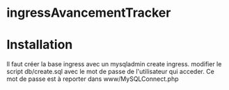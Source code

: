 ingressAvancementTracker
========================

Installation
===========
Il faut créer la base ingress avec un mysqladmin create ingress.
modifier le script db/create.sql avec le mot de passe de l'utilisateur qui acceder.
Ce mot de passe est à reporter dans www/MySQLConnect.php

